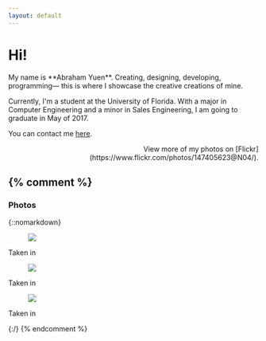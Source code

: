 ```yaml
---
layout: default
---
```


<div class="site-photos-spacer"></div>

<div class="lead pretty-links">
  <h1 class="embellish">Hi!</h1>
  My name is **Abraham Yuen**. Creating, designing, developing, programming— this is where I showcase the creative creations of mine.

  Currently, I'm a student at the University of Florida. With a major in Computer Engineering and a minor in Sales Engineering, I am going to graduate in May of 2017.

  You can contact me [here](contact/).
</div>

<div style="text-align: right;">
  <p>View more of my photos on [Flickr](https://www.flickr.com/photos/147405623@N04/).</p>
</div>

{% comment %}
---

### Photos

{::nomarkdown}
<div class="grid no-gutters">
  <div class="unit one-third">
    <figure>
      <img src="{{ site.baseurl }}/assets/img/profile.png">
    </figure>
    <p>Taken in</p>
  </div>

  <div class="unit one-third">
    <figure>
      <img src="{{ site.baseurl }}/assets/img/profile.png">
    </figure>
    <p>Taken in</p>
  </div>

  <div class="unit one-third">
    <figure>
      <img src="{{ site.baseurl }}/assets/img/profile.png">
    </figure>
    <p>Taken in</p>
  </div>
</div>
{:/}
{% endcomment %}

